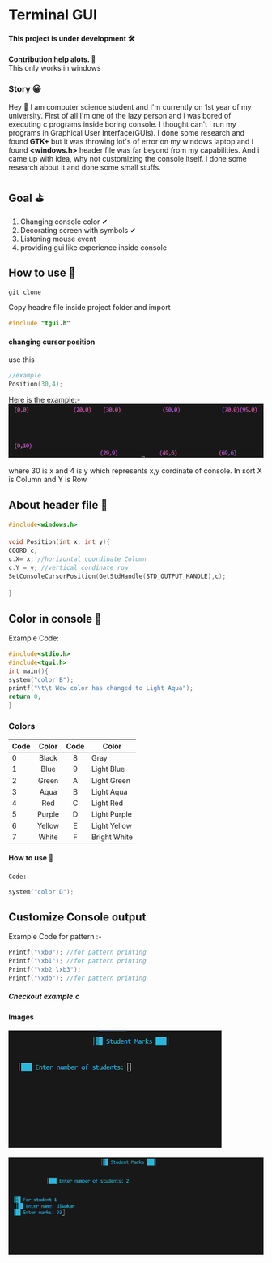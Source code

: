 # Terminal GUI
#### This project is under development 🛠
<b>Contribution help alots. 🥰 </b>
<br>
This only works in windows

### Story 😀 <br>
Hey 👋 I am computer science student and I'm currently on  1st year of my university. First of all I'm one of the lazy person and i was bored of executing c programs inside boring console. I thought can't i run my programs in Graphical User Interface(GUIs). I done some research and found **GTK+** but it was throwing lot's of error on my windows laptop and i found **<windows.h>** header file was far beyond from my capabilities. 
And i came up with idea, why not customizing the console itself. I done some research about it and done some small stuffs. 
## Goal ⛳ 

1. Changing console color ✔
2. Decorating screen with symbols ✔
3. Listening mouse event
4. providing gui like experience inside console 

## How to use 🤔
``` git
git clone 
```
Copy headre file inside project folder and import 
``` c
#include "tgui.h"
```
#### changing cursor position 
use this
``` c
//example 
Position(30,4); 
```
Here is the example:-
 <br>
![](/snap/snap-2.png) 
<br>


where 30 is x and 4 is y which represents x,y cordinate of console. 
In sort X is Column and Y is Row
## About header file 👀
``` c
#include<windows.h>

void Position(int x, int y){
COORD c;
c.X= x; //horizontal coordinate Column
c.Y = y; //vertical cordinate row 
SetConsoleCursorPosition(GetStdHandle(STD_OUTPUT_HANDLE),c);

}
```
## Color in console 🌈
Example Code:
``` c 
#include<stdio.h>
#include<tgui.h>
int main(){
system("color B");
printf("\t\t Wow color has changed to Light Aqua");
return 0;
}
```
### Colors

| Code | Color | Code  | Color |
| :--- | :----:|  :---:| ----  |
| 0    | Black |  8    | Gray  |
| 1    | Blue  | 9     | Light Blue  |
| 2    | Green | A     | Light Green |
| 3    | Aqua  | B     | Light Aqua  |
| 4    | Red   | C     | Light Red   |
| 5    | Purple| D     | Light Purple|
| 6    | Yellow| E     | Light Yellow|
| 7    | White | F     | Bright White |

#### How to use 👀
``
Code:-
``
``` c
system("color D");
```



## Customize Console output

Example Code for pattern :-
```c
Printf("\xb0"); //for pattern printing 
Printf("\xb1"); //for pattern printing
Printf("\xb2 \xb3"); 
Printf("\xdb"); //for pattern printing 
```
##### Checkout example.c
#### Images 

![](/snap/snap-1.png "console")
<br>
<br>
![](/snap/snap.png "console")






